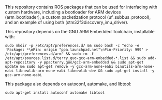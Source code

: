 This repository contains ROS packages that can be used for
interfacing with custom hardware, including a bootloader
for ARM devices (arm_bootloader), a custom packetization
protocol (uf_subbus_protocol), and an example of using both
(stm32f3discovery_imu_driver).

This repository depends on the GNU ARM Embedded Toolchain,
installable with:

    sudo mkdir -p /etc/apt/preferences.d/ && sudo bash -c "echo -e 'Package: *\nPin: origin "ppa.launchpad.net"\nPin-Priority: 999' > /etc/apt/preferences.d/arm" && sudo rm -f /etc/apt/sources.list.d/terry_guo-gcc-arm-embedded-*.list && sudo add-apt-repository -y ppa:terry.guo/gcc-arm-embedded && sudo apt-get update && sudo apt-get remove -y gcc-arm-none-eabi binutils-arm-none-eabi libnewlib-arm-none-eabi libnewlib-dev && sudo apt-get install -y gcc-arm-none-eabi

This package also depends on autoconf, automake, and
libtool:

    sudo apt-get install autoconf automake libtool
